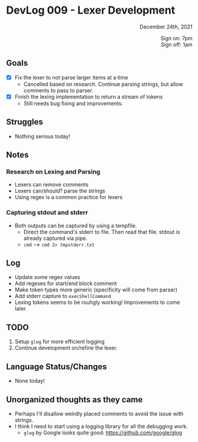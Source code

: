 # DevLog 009 - Lexer Development
<div align="right">
December 24th, 2021

Sign on: 7pm\
Sign off: 1am
</div>

## Goals
- [x] Fix the lexer to not parse larger items at a time
  - Cancelled based on research. Continue parsing strings, but allow comments to pass to parser.
- [x] Finish the lexing implementation to return a stream of tokens
  - Still needs bug fixing and improvements.

## Struggles
- Nothing serious today!

## Notes
### Research on Lexing and Parsing
- Lexers can remove comments
- Lexers can/should? parse the strings
- Using regex is a common practice for lexers
### Capturing stdout and stderr
- Both outputs can be captured by using a tempfile.
  - Direct the command's stderr to file. Then read that file. stdout is already captured via pipe.
  - `cmd` --> `cmd 2> tmpstderr.txt`

## Log
- Update some regex values
- Add regexes for start/end block comment
- Make token types more generic (specificity will come from parser)
- Add stderr capture to `execShellCommand`
- Lexing tokens seems to be rouhgly working! Improvements to come later.

## TODO
1. Setup `glog` for more efficient logging
2. Continue development on/refine the lexer.

## Language Status/Changes
- None today!

## Unorganized thoughts as they came
- Perhaps I'll disallow weirdly placed comments to avoid the issue with strings.
- I think I need to start using a logging library for all the debugging work.
  - `glog` by Google looks quite good: https://github.com/google/glog